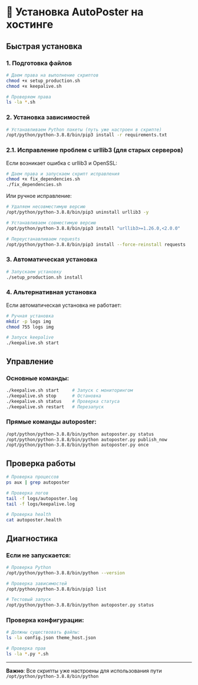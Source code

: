 # 🚀 Установка AutoPoster на хостинге

## Быстрая установка

### 1. Подготовка файлов

```bash
# Даем права на выполнение скриптов
chmod +x setup_production.sh
chmod +x keepalive.sh

# Проверяем права
ls -la *.sh
```

### 2. Установка зависимостей

```bash
# Устанавливаем Python пакеты (путь уже настроен в скрипте)
/opt/python/python-3.8.8/bin/pip3 install -r requirements.txt
```

### 2.1. Исправление проблем с urllib3 (для старых серверов)

Если возникает ошибка с urllib3 и OpenSSL:

```bash
# Даем права и запускаем скрипт исправления
chmod +x fix_dependencies.sh
./fix_dependencies.sh
```

Или ручное исправление:

```bash
# Удаляем несовместимую версию
/opt/python/python-3.8.8/bin/pip3 uninstall urllib3 -y

# Устанавливаем совместимую версию
/opt/python/python-3.8.8/bin/pip3 install "urllib3>=1.26.0,<2.0.0"

# Переустанавливаем requests
/opt/python/python-3.8.8/bin/pip3 install --force-reinstall requests
```

### 3. Автоматическая установка

```bash
# Запускаем установку
./setup_production.sh install
```

### 4. Альтернативная установка

Если автоматическая установка не работает:

```bash
# Ручная установка
mkdir -p logs img
chmod 755 logs img

# Запуск keepalive
./keepalive.sh start
```

## Управление

### Основные команды:
```bash
./keepalive.sh start     # Запуск с мониторингом
./keepalive.sh stop      # Остановка
./keepalive.sh status    # Проверка статуса
./keepalive.sh restart   # Перезапуск
```

### Прямые команды autoposter:
```bash
/opt/python/python-3.8.8/bin/python autoposter.py status
/opt/python/python-3.8.8/bin/python autoposter.py publish_now
/opt/python/python-3.8.8/bin/python autoposter.py once
```

## Проверка работы

```bash
# Проверка процессов
ps aux | grep autoposter

# Проверка логов
tail -f logs/autoposter.log
tail -f logs/keepalive.log

# Проверка health
cat autoposter.health
```

## Диагностика

### Если не запускается:
```bash
# Проверка Python
/opt/python/python-3.8.8/bin/python --version

# Проверка зависимостей
/opt/python/python-3.8.8/bin/pip3 list

# Тестовый запуск
/opt/python/python-3.8.8/bin/python autoposter.py status
```

### Проверка конфигурации:
```bash
# Должны существовать файлы:
ls -la config.json theme_host.json

# Проверка прав
ls -la *.py *.sh
```

---

**Важно**: Все скрипты уже настроены для использования пути `/opt/python/python-3.8.8/bin/python` 